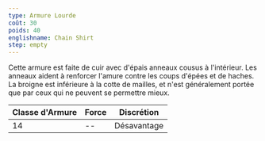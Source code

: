 ```yaml
---
type: Armure Lourde
coût: 30
poids: 40
englishname: Chain Shirt
step: empty
---
```

Cette armure est faite de cuir avec d'épais anneaux cousus à l'intérieur. Les anneaux aident à renforcer l'amure contre les coups d'épées et de haches. La broigne est inférieure à la cotte de mailles, et n'est généralement portée que par ceux qui ne peuvent se permettre mieux.

| Classe d'Armure | Force | Discrétion  |
| --------------- | ----- | ----------- |
| 14              | --    | Désavantage |
